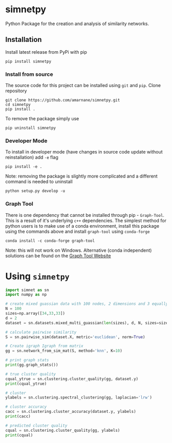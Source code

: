 # simnetpy

Python Package for the creation and analysis of similarity networks.

<!-- Project Organization
--------------------

    .
    ├── AUTHORS.md
    ├── LICENSE
    ├── README.md
    ├── notebooks
    └── src/simnet
        ├── clustering
        ├── datasets
        ├── graph
        ├── plotting
        ├── similarity
        └── utils 
-->


## Installation
Install latest release from PyPi with pip
```
pip install simnetpy
```

### Install from source
The source code for this project can be installed using `git` and `pip`. 
Clone repository 
```
git clone https://github.com/amarnane/simnetpy.git
cd simnetpy
pip install .
```

To remove the package simply use 
```
pip uninstall simnetpy
```

### Developer Mode
To install in developer mode (have changes in source code update without reinstallation) add `-e` flag
```
pip install -e .
```
Note: removing the package is slightly more complicated and a different command is needed to uninstall 
```
python setup.py develop -u
```

### Graph Tool
There is one dependency that cannot be installed through pip - `Graph-Tool`. This is a result of it's underlying `c++` dependencies.
The simplest method for python users is to make use of a conda environment, install this package using the commands above and install `graph-tool` using `conda-forge`
```
conda install -c conda-forge graph-tool
```
Note: this will not work on Windows. Alternative (conda independent) solutions can be found on the [Graph Tool Website](https://git.skewed.de/count0/graph-tool/-/wikis/installation-instructions#installing-via-conda)

# Using `simnetpy`
```Python
import simnet as sn
import numpy as np

# create mixed guassian data with 100 nodes, 2 dimensions and 3 equally sized clusters.
N = 100
sizes=np.array([34,33,33])
d = 2
dataset = sn.datasets.mixed_multi_guassian(len(sizes), d, N, sizes=sizes)

# calculate pairwise similarity
S = sn.pairwise_sim(dataset.X, metric='euclidean', norm=True)

# Create igraph Igraph from matrix
gg = sn.network_from_sim_mat(S, method='knn', K=10)

# print graph stats
print(gg.graph_stats())

# true cluster quality
cqual_ytrue = sn.clustering.cluster_quality(gg, dataset.y)
print(cqual_ytrue)

# cluster
ylabels = sn.clustering.spectral_clustering(gg, laplacian='lrw')

# cluster accuracy
cacc = sn.clustering.cluster_accuracy(dataset.y, ylabels)
print(cacc)

# predicted cluster quality
cqual = sn.clustering.cluster_quality(gg, ylabels)
print(cqual)
```

